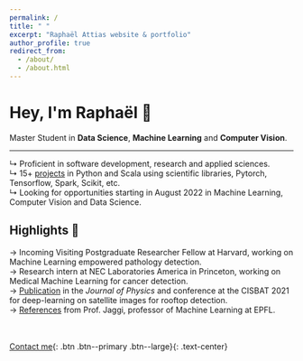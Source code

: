 ```yaml
---
permalink: /
title: " "
excerpt: "Raphaël Attias website & portfolio"
author_profile: true
redirect_from: 
  - /about/
  - /about.html
---
```

# Hey, I'm Raphaël <span class="wave">👋</span> 
Master Student in **Data Science**, **Machine Learning** and **Computer Vision**.<br>

---

↳ Proficient in software development, research and applied sciences.<br>
↳ 15+ [projects](/year-archive/) in Python and Scala using scientific libraries, Pytorch, Tensorflow, Spark, Scikit, etc. <br>
↳ Looking for opportunities starting in August 2022 in Machine Learning, Computer Vision and Data Science. 

## Highlights 🌟
→ Incoming Visiting Postgraduate Researcher Fellow at Harvard, working on Machine Learning empowered pathology detection.<br>
→ Research intern at NEC Laboratories America in Princeton, working on Medical Machine Learning for cancer detection.<br>
→ [Publication](/publications/) in the *Journal of Physics* and conference at the CISBAT 2021 for deep-learning on satellite images for rooftop detection. <br>
→ [References](/files/recommendation.pdf) from Prof. Jaggi, professor of Machine Learning at EPFL.

<br><br>
[Contact me](mailto:raphael.attias@epfl.ch){: .btn .btn--primary .btn--large}{: .text-center}

